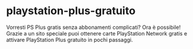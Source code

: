 # playstation-plus-gratuito
Vorresti PS Plus gratis senza abbonamenti complicati? Ora è possibile! Grazie a un sito speciale puoi ottenere carte PlayStation Network gratis e attivare PlayStation Plus gratuito in pochi passaggi.

